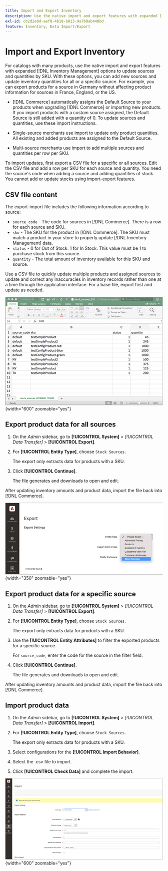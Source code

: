 ```yaml
---
title: Import and Export Inventory
description: Use the native import and export features with expanded [!DNL Inventory Management] options to update sources and quantities by SKU.
exl-id: cb2d2e0d-aef8-4b18-b013-9a7b0ab448bd
feature: Inventory, Data Import/Export
---
```

# Import and Export Inventory

For catalogs with many products, use the native import and export features with expanded [!DNL Inventory Management] options to update sources and quantities by SKU. With these options, you can add new sources and update inventory quantities for all or a specific source. For example, you can export products for a source in Germany without affecting product information for sources in France, England, or the US.

- [!DNL Commerce] automatically assigns the Default Source to your products when upgrading [!DNL Commerce] or importing new products. If you import products with a custom source assigned, the Default Source is still added with a quantity of 0. To update sources and quantities, use these import instructions.

- Single-source merchants use import to update only product quantities. All existing and added products are assigned to the Default Source.

- Multi-source merchants use import to add multiple sources and quantities per row per SKU.

To import updates, first export a CSV file for a specific or all sources. Edit the CSV file and add a row per SKU for each source and quantity. You need the source's code when adding a source and adding quantities of stock. You cannot add or update stocks using import-export features.

## CSV file content

The export-import file includes the following information according to source:

- `source_code` - The code for sources in [!DNL Commerce]. There is a row for each source and SKU.
- `sku` - The SKU for the product in [!DNL Commerce]. The SKU must match a product in your store to properly update [!DNL Inventory Management] data.
- `status` - 0 for Out of Stock. 1 for In Stock. This value must be 1 to purchase stock from this source.
- `quantity` - The total amount of inventory available for this SKU and source.

Use a CSV file to quickly update multiple products and assigned sources to update and correct any inaccuracies in inventory records rather than one at a time through the application interface. For a base file, export first and update as needed.

![Example CSV file for import - export inventory data](assets/inventory-import-export-data.png){width="600" zoomable="yes"}

## Export product data for all sources

1. On the _Admin_ sidebar, go to **[!UICONTROL System]** > _[!UICONTROL Data Transfer]_ > **[!UICONTROL Export]**.

1. For **[!UICONTROL Entity Type]**, choose `Stock Sources`.

   The export only extracts data for products with a SKU.

1. Click **[!UICONTROL Continue]**.

   The file generates and downloads to open and edit.

After updating inventory amounts and product data, import the file back into [!DNL Commerce].

![Export stock sources for product data and sources](assets/inventory-export-stock-sources.png){width="350" zoomable="yes"}

## Export product data for a specific source

1. On the _Admin_ sidebar, go to **[!UICONTROL System]** > _[!UICONTROL Data Transfer]_ > **[!UICONTROL Export]**.

1. For **[!UICONTROL Entity Type]**, choose `Stock Sources`.

   The export only extracts data for products with a SKU.

1. Use the **[!UICONTROL Entity Attributes]** to filter the exported products for a specific source.

   For `source_code`, enter the code for the source in the filter field.

1. Click **[!UICONTROL Continue]**.

   The file generates and downloads to open and edit.

After updating inventory amounts and product data, import the file back into [!DNL Commerce].

## Import product data

1. On the _Admin_ sidebar, go to **[!UICONTROL System]** > _[!UICONTROL Data Transfer]_ > **[!UICONTROL Import]**.

1. For **[!UICONTROL Entity Type]**, choose `Stock Sources`.

   The export only extracts data for products with a SKU.

1. Select configurations for the **[!UICONTROL Import Behavior]**.

1. Select the .csv file to import.

1. Click **[!UICONTROL Check Data]** and complete the import.

![Import product data and sources](assets/inventory-import-sources.png){width="600" zoomable="yes"}
